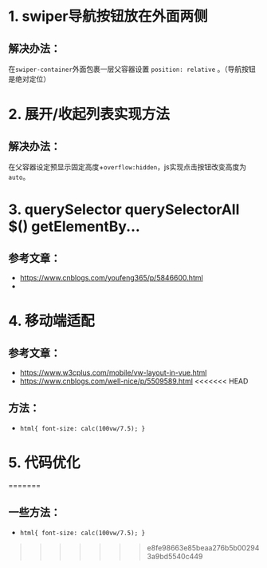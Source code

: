 # 1. swiper导航按钮放在外面两侧
## 解决办法：
在`swiper-container`外面包裹一层父容器设置 `position: relative` 。（导航按钮是绝对定位）

# 2. 展开/收起列表实现方法
## 解决办法：
在父容器设定预显示固定高度+`overflow:hidden`，js实现点击按钮改变高度为`auto`。

# 3. querySelector querySelectorAll $() getElementBy...
## 参考文章：
* https://www.cnblogs.com/youfeng365/p/5846600.html
*

# 4. 移动端适配
## 参考文章：
* https://www.w3cplus.com/mobile/vw-layout-in-vue.html
* https://www.cnblogs.com/well-nice/p/5509589.html
<<<<<<< HEAD
## 方法：
* `html{ font-size: calc(100vw/7.5); }`

# 5. 代码优化
=======
## 一些方法：
* `html{ font-size: calc(100vw/7.5); }`
>>>>>>> e8fe98663e85beaa276b5b002943a9bd5540c449
